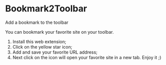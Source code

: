 # Bookmark2Toolbar
Add a bookmark to the toolbar

You can bookmark your favorite site on your toolbar.
1. Install this web extension;
2. Click on the yellow star icon;
3. Add and save your favorite URL address;
4. Next click on the icon will open your favorite site in a new tab. Enjoy it ;)
